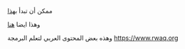ممكن أن تبدأ [بهذا](https://www.udacity.com)

وهذا ايضا [هنا](https://www.codeschool.com)

وهذه بعض المحتوى العربي لتعلم البرمجة https://www.rwaq.org

